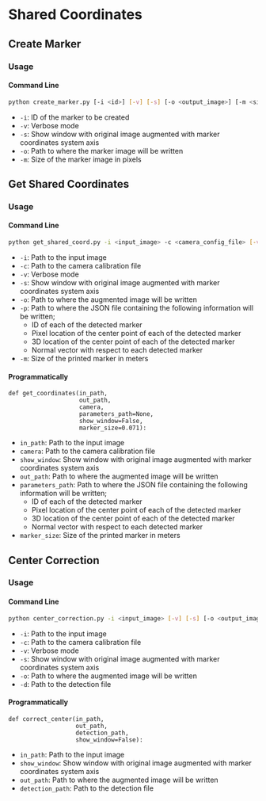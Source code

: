 # Shared Coordinates

## Create Marker

### Usage

#### Command Line

```bash
python create_marker.py [-i <id>] [-v] [-s] [-o <output_image>] [-m <size-in-pixels>]

```

* ```-i```: ID of the marker to be created
* ```-v```: Verbose mode
* ```-s```: Show window with original image augmented with marker coordinates
  system axis
* ```-o```: Path to where the marker image will be written
* ```-m```: Size of the marker image in pixels

## Get Shared Coordinates

### Usage

#### Command Line

```bash
python get_shared_coord.py -i <input_image> -c <camera_config_file> [-v] [-s] [-o <output_image>] [-p <params_file>] [-m <size-in-meters>]

```

* ```-i```: Path to the input image
* ```-c```: Path to the camera calibration file
* ```-v```: Verbose mode
* ```-s```: Show window with original image augmented with marker coordinates
  system axis
* ```-o```: Path to where the augmented image will be written
* ```-p```: Path to where the JSON file containing the following information
  will be written;
  * ID of each of the detected marker
  * Pixel location of the center point of each of the detected marker
  * 3D location of the center point of each of the detected marker
  * Normal vector with respect to each detected marker
* ```-m```: Size of the printed marker in meters

#### Programmatically

```
def get_coordinates(in_path,
                    out_path,
                    camera,
                    parameters_path=None,
                    show_window=False,
                    marker_size=0.071):
```

* ```in_path```: Path to the input image
* ```camera```: Path to the camera calibration file
* ```show_window```: Show window with original image augmented with marker
  coordinates system axis
* ```out_path```: Path to where the augmented image will be written
* ```parameters_path```: Path to where the JSON file containing the following
  information will be written;
  * ID of each of the detected marker
  * Pixel location of the center point of each of the detected marker
  * 3D location of the center point of each of the detected marker
  * Normal vector with respect to each detected marker
* ```marker_size```: Size of the printed marker in meters

## Center Correction

### Usage

#### Command Line

```bash
python center_correction.py -i <input_image> [-v] [-s] [-o <output_image>] [-d <detection_file>]

```

* ```-i```: Path to the input image
* ```-c```: Path to the camera calibration file
* ```-v```: Verbose mode
* ```-s```: Show window with original image augmented with marker coordinates
  system axis
* ```-o```: Path to where the augmented image will be written
* ```-d```: Path to the detection file

#### Programmatically

```
def correct_center(in_path,
                   out_path,
                   detection_path,
                   show_window=False):
```

* ```in_path```: Path to the input image
* ```show_window```: Show window with original image augmented with marker
  coordinates system axis
* ```out_path```: Path to where the augmented image will be written
* ```detection_path```: Path to the detection file
